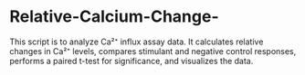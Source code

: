 # Relative-Calcium-Change-
This  script is to analyze Ca²⁺ influx assay data. It calculates relative changes in Ca²⁺ levels, compares stimulant and negative control responses, performs a paired t-test for significance, and visualizes the data. 
